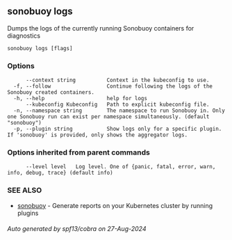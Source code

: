 ## sonobuoy logs

Dumps the logs of the currently running Sonobuoy containers for diagnostics

```
sonobuoy logs [flags]
```

### Options

```
      --context string          Context in the kubeconfig to use.
  -f, --follow                  Continue following the logs of the Sonobuoy created containers.
  -h, --help                    help for logs
      --kubeconfig Kubeconfig   Path to explicit kubeconfig file.
  -n, --namespace string        The namespace to run Sonobuoy in. Only one Sonobuoy run can exist per namespace simultaneously. (default "sonobuoy")
  -p, --plugin string           Show logs only for a specific plugin. If 'sonobuoy' is provided, only shows the aggregator logs.
```

### Options inherited from parent commands

```
      --level level   Log level. One of {panic, fatal, error, warn, info, debug, trace} (default info)
```

### SEE ALSO

* [sonobuoy](sonobuoy.md)	 - Generate reports on your Kubernetes cluster by running plugins

###### Auto generated by spf13/cobra on 27-Aug-2024
